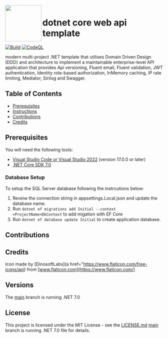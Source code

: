 <img align="left" width="116" height="116" src="https://raw.githubusercontent.com/marlonajgayle/Net7WebApiTemplate/develop/src/content/.template.config/icon.png" />

# dotnet core web api template
[![Build](https://github.com/marlonajgayle/Net7WebApiTemplate/actions/workflows/dotnet.yml/badge.svg?branch=develop)](https://github.com/marlonajgayle/Net7WebApiTemplate/actions/workflows/dotnet.yml)
[![CodeQL](https://github.com/marlonajgayle/Net7WebApiTemplate/actions/workflows/codeql-analysis.yml/badge.svg?branch=develop)](https://github.com/marlonajgayle/Net7WebApiTemplate/actions/workflows/codeql-analysis.yml)

 modern multi-project .NET template that utilises Domain Driven Design (DDD) and architecture to implement a maintainable enterprise-level API application 
that provides Api versioning, Fluent email, Fluent validation, JWT authentication, Identity role-based authorization, InMemory caching, IP rate limiting, 
Mediator, Sirilog and Swagger.


## Table of Contents
* [Prerequisites](#Prerequisites)
* [Instructions](#Instructions)
* [Contributions](#Contributions)
* [Credits](#Credits)


## Prerequisites
You will need the following tools:
* [Visual Studio Code or Visual Studio 2022](https://visualstudio.microsoft.com/vs/) (version 17.0.0 or later)
* [.NET Core SDK 7.0](https://dotnet.microsoft.com/download/dotnet/7.0)


### Database Setup
To setup the SQL Server database following the instrcutions below:
1. Reveiw the connection string in appsettings.Local.json and update the database name.
2. Run `dotnet ef migrations add Initial --context <ProjectName>DbContext` to add migation with EF Core 
3. Run `dotnet ef database update Initial` to create application database.

## Contributions


## Credits
Icon made by [DinosoftLabs](a href="https://www.flaticon.com/free-icons/api) from [www.flaticon.com](https://www.flaticon.com/)

## Versions
The [main](https://github.com/marlonajgayle/Net7WebApiTemplate/main) branch is running .NET 7.0

## License
This project is licensed under the MIT License - see the [LICENSE.md](https://github.com/marlonajgayle/Net7WebApiTemplate/main/LICENSE.md) [main](https://github.com/marlonajgayle/Net6WebApiTemplate/main) branch is running .NET 7.0
file for details.